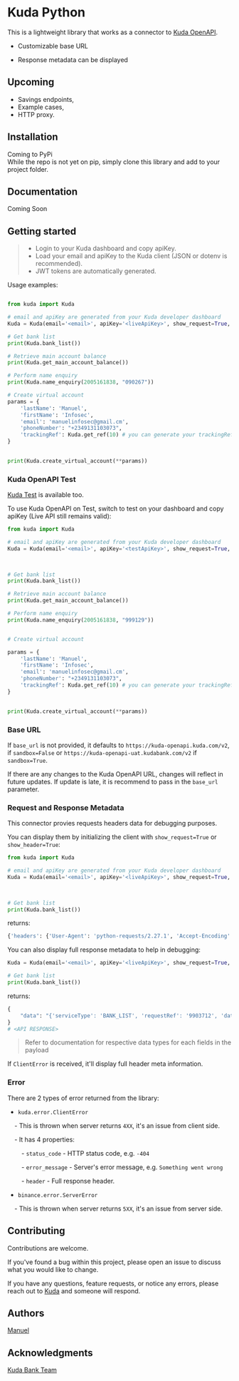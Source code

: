 # Kuda Python


This is a lightweight library that works as a connector to [Kuda OpenAPI](https://kudabank.gitbook.io/kudabank/).

- Customizable base URL

- Response metadata can be displayed

  
## Upcoming
- Savings endpoints,
- Example cases,
- HTTP proxy.


## Installation

Coming to PyPi<br />
While the repo is not yet on pip, simply clone this library and add to your project folder.
  

## Documentation

Coming Soon
<!-- [https://binance-connector.readthedocs.io](https://binance-connector.readthedocs.io) -->

  

## Getting started
> - Login to your Kuda dashboard and copy apiKey.
> - Load your email and apiKey to the Kuda client (JSON or dotenv is recommended).
> - JWT tokens are automatically generated.



Usage examples:

```python

from kuda import Kuda

# email and apiKey are generated from your Kuda developer dashboard
Kuda = Kuda(email='<email>', apiKey='<liveApiKey>', show_request=True, sandbox=False, base_url="")

# Get bank list
print(Kuda.bank_list())

# Retrieve main account balance
print(Kuda.get_main_account_balance())

# Perform name enquiry
print(Kuda.name_enquiry(2005161838, "090267"))

# Create virtual account
params = {
    'lastName': 'Manuel',
    'firstName': 'Infosec',
    'email': 'manuelinfosec@gmail.cm',
    'phoneNumber': "+2349131103073",
    'trackingRef': Kuda.get_ref(10) # you can generate your trackingReference some other way you choose.
}

  
print(Kuda.create_virtual_account(**params))
```
  

### Kuda OpenAPI Test

  

[Kuda Test](https://kuda-openapi-uat.kudabank.com/v2) is available too.


To use Kuda OpenAPI on Test, switch to test on your dashboard and copy apiKey (Live API still remains valid):

```python
from kuda import Kuda

# email and apiKey are generated from your Kuda developer dashboard
Kuda = Kuda(email='<email>', apiKey='<testApiKey>', show_request=True, sandbox=False, base_url="")

  

# Get bank list
print(Kuda.bank_list())

# Retrieve main account balance
print(Kuda.get_main_account_balance())

# Perform name enquiry
print(Kuda.name_enquiry(2005161838, "999129"))


# Create virtual account

params = {
    'lastName': 'Manuel',
    'firstName': 'Infosec',
    'email': 'manuelinfosec@gmail.cm',
    'phoneNumber': "+2349131103073",
    'trackingRef': Kuda.get_ref(10) # you can generate your trackingReference some other way you choose.
}

  
print(Kuda.create_virtual_account(**params))
```

  

### Base URL

If `base_url` is not provided, it defaults to `​https://kuda-openapi.kuda.com/v2`, if `sandbox=False` or `https://kuda-openapi-uat.kudabank.com/v2` if `sandbox=True`.<br/>


If there are any changes to the Kuda OpenAPI URL, changes will reflect in future updates. If update is late, it is recommend to pass in the `base_url` parameter.


### Request and Response Metadata

This connector provies requests headers data for debugging purposes.

You can display them by initializing the client with `show_request=True` or `show_header=True`:

```python
from kuda import Kuda

# email and apiKey are generated from your Kuda developer dashboard
Kuda = Kuda(email='<email>', apiKey='<liveApiKey>', show_request=True, show_header=True, sandbox=False, base_url="")

  

# Get bank list
print(Kuda.bank_list())
```

returns:

  

```python
{'headers': {'User-Agent': 'python-requests/2.27.1', 'Accept-Encoding': 'gzip, deflate', 'Accept': '*/*', 'Connection': 'keep-alive', 'Authorization': 'Bearer <JWT_TOKEN>', 'Content-Length': '77', 'Content-Type': 'application/json'}, 'body': {'data': '<REDACTED>', 'password': ''}}
```

You can also display full response metadata to help in debugging:

  

```python
Kuda = Kuda(email='<email>', apiKey='<liveApiKey>', show_request=True, sandbox=False, base_url="")

# Get bank list
print(Kuda.bank_list())
```


returns:


```python
{
    "data": "{'serviceType': 'BANK_LIST', 'requestRef': '9903712', 'data': {}}"
}
# <API RESPONSE>
```
> Refer to documentation for respective data types for each fields in the payload
  

If `ClientError` is received, it'll display full header meta information.


### Error


There are 2 types of error returned from the library:

- `kuda.error.ClientError`

    - This is thrown when server returns `4XX`, it's an issue from client side.

    - It has 4 properties:

        - `status_code` - HTTP status code, e.g. `-404`

        - `error_message` - Server's error message, e.g. `Something went wrong`

        - `header` - Full response header.

- `binance.error.ServerError`

    - This is thrown when server returns `5XX`, it's an issue from server side.


## Contributing  

Contributions are welcome.<br/>

If you've found a bug within this project, please open an issue to discuss what you would like to change.<br/>

If you have any questions, feature requests, or notice any errors, please reach out to [Kuda](mailto:openapi@kuda.com) and someone will respond. 

## Authors
[Manuel](https://twitter.com/manuelinfosec)

## Acknowledgments
[Kuda Bank Team](https://kudabank.com/)

